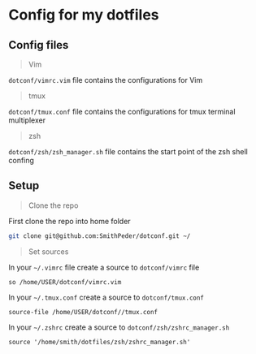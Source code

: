 # Config for my dotfiles

## Config files

> Vim

`dotconf/vimrc.vim` file contains the configurations for Vim

> tmux

`dotconf/tmux.conf` file contains the configurations for tmux terminal multiplexer

> zsh

`dotconf/zsh/zsh_manager.sh` file contains the start point of the zsh shell confing

## Setup
> Clone the repo

First clone the repo into home folder
```bash
git clone git@github.com:SmithPeder/dotconf.git ~/
```

> Set sources

In your `~/.vimrc` file create a source to `dotconf/vimrc` file 
```vim
so /home/USER/dotconf/vimrc.vim
```

In your `~/.tmux.conf` create a source to `dotconf/tmux.conf`
```vim
source-file /home/USER/dotconf//tmux.conf
```

In your `~/.zshrc` create a source to `dotconf/zsh/zshrc_manager.sh`
```vim
source '/home/smith/dotfiles/zsh/zshrc_manager.sh'
```
